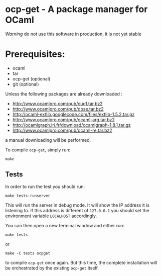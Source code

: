 # ocp-get - A package manager for OCaml

*Warning* do not use this software in production, it is not yet stable

# Prerequisites:

* ocaml
* tar
* ocp-get (optional)
* git (optional)

Unless the following packages are already downloaded :

* http://www.ocamlpro.com/pub/cudf.tar.bz2
* http://www.ocamlpro.com/pub/dose.tar.bz2
* http://ocaml-extlib.googlecode.com/files/extlib-1.5.2.tar.gz
* http://www.ocamlpro.com/pub/ocaml-arg.tar.bz2
* http://ocamlgraph.lri.fr/download/ocamlgraph-1.8.1.tar.gz
* http://www.ocamlpro.com/pub/ocaml-re.tar.bz2

a manual downloading will be performed.

To compile `ocp-get`, simply run:

```
make
```

## Tests

In order to run the test you should run:

```
make tests-runserver
```

This will run the server in debug mode. It will show the IP address it
is listening to. If this address is different of `127.0.0.1` you
should set the environment variable `LOCALHOST` accordingly.

You can then open a new terminal window and either run:

```
make tests
```

or

```
make -C tests ocpget
```
to compile `ocp-get` once again. 
But this time, the complete installation will be orchestrated
by the existing `ocp-get` itself.